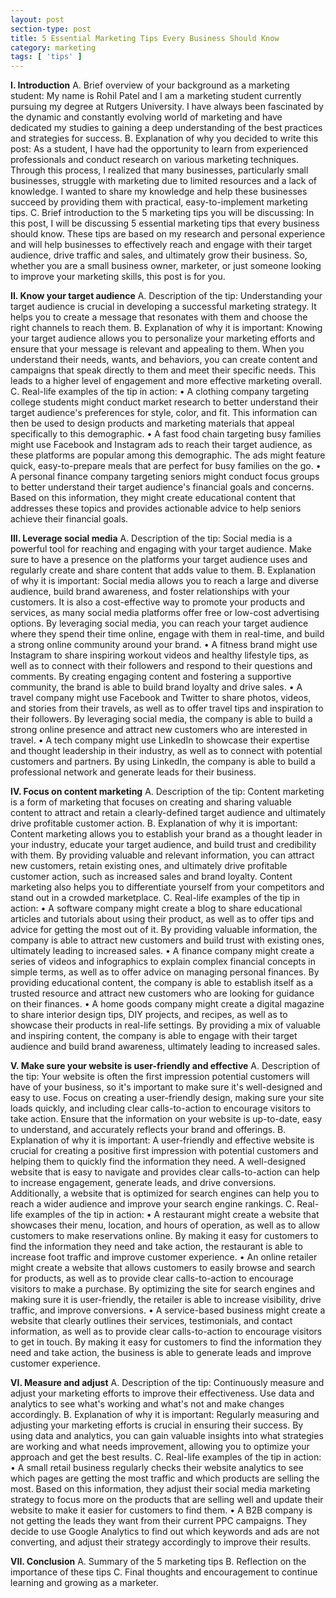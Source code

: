 ```yaml
---
layout: post
section-type: post
title: 5 Essential Marketing Tips Every Business Should Know
category: marketing
tags: [ 'tips' ]
---
```


<b>I. Introduction</b>
A. Brief overview of your background as a marketing student: My name is Rohil Patel and I am a marketing student currently pursuing my degree at Rutgers University. I have always been fascinated by the dynamic and constantly evolving world of marketing and have dedicated my studies to gaining a deep understanding of the best practices and strategies for success.
B. Explanation of why you decided to write this post: As a student, I have had the opportunity to learn from experienced professionals and conduct research on various marketing techniques. Through this process, I realized that many businesses, particularly small businesses, struggle with marketing due to limited resources and a lack of knowledge. I wanted to share my knowledge and help these businesses succeed by providing them with practical, easy-to-implement marketing tips.
C. Brief introduction to the 5 marketing tips you will be discussing: In this post, I will be discussing 5 essential marketing tips that every business should know. These tips are based on my research and personal experience and will help businesses to effectively reach and engage with their target audience, drive traffic and sales, and ultimately grow their business. So, whether you are a small business owner, marketer, or just someone looking to improve your marketing skills, this post is for you.

<b>II. Know your target audience</b>
A. Description of the tip: Understanding your target audience is crucial in developing a successful marketing strategy. It helps you to create a message that resonates with them and choose the right channels to reach them.
B. Explanation of why it is important: Knowing your target audience allows you to personalize your marketing efforts and ensure that your message is relevant and appealing to them. When you understand their needs, wants, and behaviors, you can create content and campaigns that speak directly to them and meet their specific needs. This leads to a higher level of engagement and more effective marketing overall.
C. Real-life examples of the tip in action:
•	A clothing company targeting college students might conduct market research to better understand their target audience's preferences for style, color, and fit. This information can then be used to design products and marketing materials that appeal specifically to this demographic.
•	A fast food chain targeting busy families might use Facebook and Instagram ads to reach their target audience, as these platforms are popular among this demographic. The ads might feature quick, easy-to-prepare meals that are perfect for busy families on the go.
•	A personal finance company targeting seniors might conduct focus groups to better understand their target audience's financial goals and concerns. Based on this information, they might create educational content that addresses these topics and provides actionable advice to help seniors achieve their financial goals.

<b>III. Leverage social media</b>
A. Description of the tip: Social media is a powerful tool for reaching and engaging with your target audience. Make sure to have a presence on the platforms your target audience uses and regularly create and share content that adds value to them.
B. Explanation of why it is important: Social media allows you to reach a large and diverse audience, build brand awareness, and foster relationships with your customers. It is also a cost-effective way to promote your products and services, as many social media platforms offer free or low-cost advertising options. By leveraging social media, you can reach your target audience where they spend their time online, engage with them in real-time, and build a strong online community around your brand.
•	A fitness brand might use Instagram to share inspiring workout videos and healthy lifestyle tips, as well as to connect with their followers and respond to their questions and comments. By creating engaging content and fostering a supportive community, the brand is able to build brand loyalty and drive sales.
•	A travel company might use Facebook and Twitter to share photos, videos, and stories from their travels, as well as to offer travel tips and inspiration to their followers. By leveraging social media, the company is able to build a strong online presence and attract new customers who are interested in travel.
•	A tech company might use LinkedIn to showcase their expertise and thought leadership in their industry, as well as to connect with potential customers and partners. By using LinkedIn, the company is able to build a professional network and generate leads for their business.

<b>IV. Focus on content marketing</b>
A. Description of the tip: Content marketing is a form of marketing that focuses on creating and sharing valuable content to attract and retain a clearly-defined target audience and ultimately drive profitable customer action.
B. Explanation of why it is important: Content marketing allows you to establish your brand as a thought leader in your industry, educate your target audience, and build trust and credibility with them. By providing valuable and relevant information, you can attract new customers, retain existing ones, and ultimately drive profitable customer action, such as increased sales and brand loyalty. Content marketing also helps you to differentiate yourself from your competitors and stand out in a crowded marketplace.
C. Real-life examples of the tip in action:
•	A software company might create a blog to share educational articles and tutorials about using their product, as well as to offer tips and advice for getting the most out of it. By providing valuable information, the company is able to attract new customers and build trust with existing ones, ultimately leading to increased sales.
•	A finance company might create a series of videos and infographics to explain complex financial concepts in simple terms, as well as to offer advice on managing personal finances. By providing educational content, the company is able to establish itself as a trusted resource and attract new customers who are looking for guidance on their finances.
•	A home goods company might create a digital magazine to share interior design tips, DIY projects, and recipes, as well as to showcase their products in real-life settings. By providing a mix of valuable and inspiring content, the company is able to engage with their target audience and build brand awareness, ultimately leading to increased sales.

<b>V. Make sure your website is user-friendly and effective</b>
A. Description of the tip: Your website is often the first impression potential customers will have of your business, so it's important to make sure it's well-designed and easy to use. Focus on creating a user-friendly design, making sure your site loads quickly, and including clear calls-to-action to encourage visitors to take action. Ensure that the information on your website is up-to-date, easy to understand, and accurately reflects your brand and offerings.
B. Explanation of why it is important: A user-friendly and effective website is crucial for creating a positive first impression with potential customers and helping them to quickly find the information they need. A well-designed website that is easy to navigate and provides clear calls-to-action can help to increase engagement, generate leads, and drive conversions. Additionally, a website that is optimized for search engines can help you to reach a wider audience and improve your search engine rankings.
C. Real-life examples of the tip in action:
•	A restaurant might create a website that showcases their menu, location, and hours of operation, as well as to allow customers to make reservations online. By making it easy for customers to find the information they need and take action, the restaurant is able to increase foot traffic and improve customer experience.
•	An online retailer might create a website that allows customers to easily browse and search for products, as well as to provide clear calls-to-action to encourage visitors to make a purchase. By optimizing the site for search engines and making sure it is user-friendly, the retailer is able to increase visibility, drive traffic, and improve conversions.
•	A service-based business might create a website that clearly outlines their services, testimonials, and contact information, as well as to provide clear calls-to-action to encourage visitors to get in touch. By making it easy for customers to find the information they need and take action, the business is able to generate leads and improve customer experience.

<b>VI. Measure and adjust</b>
A. Description of the tip: Continuously measure and adjust your marketing efforts to improve their effectiveness. Use data and analytics to see what's working and what's not and make changes accordingly.
B. Explanation of why it is important: Regularly measuring and adjusting your marketing efforts is crucial in ensuring their success. By using data and analytics, you can gain valuable insights into what strategies are working and what needs improvement, allowing you to optimize your approach and get the best results.
C. Real-life examples of the tip in action:
•	A small retail business regularly checks their website analytics to see which pages are getting the most traffic and which products are selling the most. Based on this information, they adjust their social media marketing strategy to focus more on the products that are selling well and update their website to make it easier for customers to find them.
•	A B2B company is not getting the leads they want from their current PPC campaigns. They decide to use Google Analytics to find out which keywords and ads are not converting, and adjust their strategy accordingly to improve their results.

<b>VII. Conclusion</b>
A. Summary of the 5 marketing tips
B. Reflection on the importance of these tips
C. Final thoughts and encouragement to continue learning and growing as a marketer.
